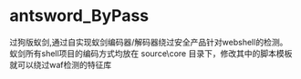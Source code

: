 # antsword_ByPass
过狗版蚁剑,通过自实现蚁剑编码器/解码器绕过安全产品针对webshell的检测。
蚁剑所有shell项目的编码方式均放在 source\core 目录下，修改其中的脚本模板就可以绕过waf检测的特征库
